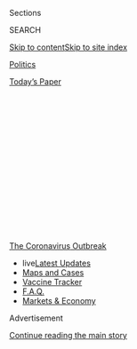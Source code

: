 <div id="app">

<div>

<div>

<div>

<div class="NYTAppHideMasthead css-1q2w90k e1suatyy0">

<div class="section css-ui9rw0 e1suatyy2">

<div class="css-eph4ug er09x8g0">

<div class="css-6n7j50">

</div>

<span class="css-1dv1kvn">Sections</span>

<div class="css-10488qs">

<span class="css-1dv1kvn">SEARCH</span>

</div>

[Skip to content](#site-content)[Skip to site index](#site-index)

</div>

<div id="masthead-section-label" class="css-1wr3we4 eaxe0e00">

[Politics](https://www.nytimes.com/section/politics)

</div>

<div class="css-10698na e1huz5gh0">

</div>

</div>

<div id="masthead-bar-one" class="section hasLinks css-15hmgas e1csuq9d3">

<div class="css-uqyvli e1csuq9d0">

</div>

<div class="css-1uqjmks e1csuq9d1">

</div>

<div class="css-9e9ivx">

[](https://myaccount.nytimes.com/auth/login?response_type=cookie&client_id=vi)

</div>

<div class="css-1bvtpon e1csuq9d2">

[Today’s Paper](https://www.nytimes.com/section/todayspaper)

</div>

</div>

</div>

</div>

<div data-aria-hidden="false">

<div id="site-content" role="main">

<div>

<div class="css-1aor85t" style="opacity:0.000000001;z-index:-1;visibility:hidden">

<div class="css-1hqnpie">

<div class="css-epjblv">

<span class="css-17xtcya">[Politics](/section/politics)</span><span class="css-x15j1o">|</span><span class="css-fwqvlz">Trump’s
Disinfectant Remark Raises a Question About the ‘Very Stable
Genius’</span>

</div>

<div class="css-k008qs">

<div class="css-1iwv8en">

<span class="css-18z7m18"></span>

<div>

</div>

</div>

<span class="css-1n6z4y">https://nyti.ms/3eUxOKD</span>

<div class="css-1705lsu">

<div class="css-4xjgmj">

<div class="css-4skfbu" role="toolbar" data-aria-label="Social Media Share buttons, Save button, and Comments Panel with current comment count" data-testid="share-tools">

  - 
  - 
  - 
  - 
    
    <div class="css-6n7j50">
    
    </div>

  - 
  - 

</div>

</div>

</div>

</div>

</div>

</div>

<div id="NYT_TOP_BANNER_REGION" class="css-13pd83m">

<div>

<div id="styln-prism-menu-1592847958612" class="section interactive-content interactive-size-medium css-1edisqu">

<div class="css-17ih8de interactive-body">

<div id="scroll-container" class="css-1gj85ro">

[<span class="styln-title-wrap"><span class="css-1pje3qr">The
Coronavirus</span><span class="css-1pje3qr">
Outbreak</span></span>](https://www.nytimes.com/news-event/coronavirus?action=click&pgtype=Article&state=default&region=TOP_BANNER&context=storylines_menu)

  - <span class="css-kqxiym" data-emphasize="true">live</span>[Latest
    Updates](https://www.nytimes.com/2020/08/08/world/coronavirus-updates.html?action=click&pgtype=Article&state=default&region=TOP_BANNER&context=storylines_menu)
  - [Maps and
    Cases](https://www.nytimes.com/interactive/2020/us/coronavirus-us-cases.html?action=click&pgtype=Article&state=default&region=TOP_BANNER&context=storylines_menu)
  - [Vaccine
    Tracker](https://www.nytimes.com/interactive/2020/science/coronavirus-vaccine-tracker.html?action=click&pgtype=Article&state=default&region=TOP_BANNER&context=storylines_menu)
  - [F.A.Q.](https://www.nytimes.com/interactive/2020/world/coronavirus-tips-advice.html?action=click&pgtype=Article&state=default&region=TOP_BANNER&context=storylines_menu)
  - [Markets &
    Economy](https://www.nytimes.com/live/2020/08/07/business/stock-market-today-coronavirus?action=click&pgtype=Article&state=default&region=TOP_BANNER&context=storylines_menu)

</div>

</div>

</div>

</div>

</div>

<div id="top-wrapper" class="css-1sy8kpn">

<div id="top-slug" class="css-l9onyx">

Advertisement

</div>

[Continue reading the main story](#after-top)

<div class="ad top-wrapper" style="text-align:center;height:100%;display:block;min-height:250px">

<div id="top" class="place-ad" data-position="top" data-size-key="top">

</div>

</div>

<div id="after-top">

</div>

</div>

<div>

<div id="sponsor-wrapper" class="css-1hyfx7x">

<div id="sponsor-slug" class="css-19vbshk">

Supported by

</div>

[Continue reading the main story](#after-sponsor)

<div id="sponsor" class="ad sponsor-wrapper" style="text-align:center;height:100%;display:block">

</div>

<div id="after-sponsor">

</div>

</div>

<div class="css-186x18t">

Political Memo

</div>

<div class="css-1vkm6nb ehdk2mb0">

# Trump’s Disinfectant Remark Raises a Question About the ‘Very Stable Genius’

</div>

The president has often said he is exceptionally smart. His recent
suggestion about injecting disinfectants was not.

<div class="css-79elbk" data-testid="photoviewer-wrapper">

<div class="css-z3e15g" data-testid="photoviewer-wrapper-hidden">

</div>

<div class="css-1a48zt4 ehw59r15" data-testid="photoviewer-children">

![<span class="css-16f3y1r e13ogyst0" data-aria-hidden="true">President
Trump suggested on Thursday that an “injection inside” the body with a
disinfectant like bleach could help fight the
coronavirus.</span><span class="css-cnj6d5 e1z0qqy90" itemprop="copyrightHolder"><span class="css-1ly73wi e1tej78p0">Credit...</span><span><span>Al
Drago for The New York
Times</span></span></span>](https://static01.nyt.com/images/2020/04/28/us/politics/26virus-disinfectant-memo/merlin_171872820_ac94b047-74a7-459d-98c5-df7778586e2a-articleLarge.jpg?quality=75&auto=webp&disable=upscale)

</div>

</div>

<div class="css-18e8msd">

<div class="css-vp77d3 epjyd6m0">

<div class="css-hus3qt ey68jwv0" data-aria-hidden="true">

[![Matt
Flegenheimer](https://static01.nyt.com/images/2018/10/02/multimedia/author-matt-flegenheimer/author-matt-flegenheimer-thumbLarge.png
"Matt Flegenheimer")](https://www.nytimes.com/by/matt-flegenheimer)

</div>

<div class="css-1baulvz">

By [<span class="css-1baulvz last-byline" itemprop="name">Matt
Flegenheimer</span>](https://www.nytimes.com/by/matt-flegenheimer)

</div>

</div>

  - 
    
    <div class="css-ld3wwf e16638kd2">
    
    April 26, 2020
    
    </div>

  - 
    
    <div class="css-4xjgmj">
    
    <div class="css-d8bdto" role="toolbar" data-aria-label="Social Media Share buttons, Save button, and Comments Panel with current comment count" data-testid="share-tools">
    
      - 
      - 
      - 
      - 
        
        <div class="css-6n7j50">
        
        </div>
    
      - 
      - 
    
    </div>
    
    </div>

</div>

</div>

<div class="section meteredContent css-1r7ky0e" name="articleBody" itemprop="articleBody">

<div class="css-1fanzo5 StoryBodyCompanionColumn">

<div class="css-53u6y8">

President Trump’s self-assessment has been consistent.

“I’m, like, a very smart person,” he assured voters in 2016.

“A very stable genius,” he ruled two years later.

“I’m not a doctor,” he allowed on Thursday, pointing to his skull inside
the White House briefing room, “but I’m, like, a person that has a good
you-know-what.”

Mr. Trump’s performance that evening, when he [suggested that injections
of
disinfectants](https://www.nytimes.com/2020/04/24/us/politics/trump-inject-disinfectant-bleach-coronavirus.html)
into the human body could help combat the coronavirus, did not sound
like the work of a doctor, a genius, or a person with a good
you-know-what.

</div>

</div>

<div class="css-1fanzo5 StoryBodyCompanionColumn">

<div class="css-53u6y8">

Even by the turbulent standards of this president, his musings on virus
remedies have landed with uncommon force, drawing widespread
condemnation as dangerous to the health of Americans and inspiring a
near-universal alarm that many of his past remarks — whether offensive
or fear-mongering or simply untrue — did not.

</div>

</div>

<div class="css-1sngw6j">

[](https://www.nytimes.com/interactive/2020/04/26/us/politics/trump-coronavirus-briefings-analyzed.html)

<div class="css-1eoytci">

![](https://static01.nyt.com/images/2020/04/22/autossell/trumpgrid/trumpgrid-articleLarge.png)

</div>

<div class="css-1rha1bf">

## 260,000 Words, Full of Self-Praise, From Trump on the Virus

Three journalists from The New York Times reviewed more than 260,000
words spoken by President Trump during the pandemic. Here’s what we
learned.

</div>

</div>

<div class="css-1fanzo5 StoryBodyCompanionColumn">

<div class="css-53u6y8">

Mr. Trump’s typical name-calling can be recast to receptive audiences as
mere “counterpunching.” His impeachment was explained away as the
dastardly opus of overreaching Democrats. It is more difficult to insist
that the man floating disinfectant injection knows what he’s doing.

The reaction has so rattled the president’s allies and advisers that he
was compelled over the weekend to [remove himself from the pandemic
briefings](https://www.nytimes.com/2020/04/25/us/coronavirus-news.html)
entirely, at least temporarily accepting two fates he loathes: giving in
to advice (from Republicans who said the appearances [did far more harm
than
good](https://www.nytimes.com/2020/04/25/us/politics/trump-election-briefings.html)
to his political standing) and surrendering the mass viewership he
relishes.

Some at the White House have expressed frustration that the issue has
lingered. “It bothers me that this is still in the news cycle,” Dr.
Deborah Birx, the coronavirus response coordinator, told CNN on Sunday,
adding, “I worry that we don’t get the information to the American
people that they need, when we continue to bring up something that was
from Thursday night.”

Gov. Larry Hogan of Maryland, a Republican who has been willing to speak
skeptically about Mr. Trump’s virus leadership, said on ABC’s “This
Week” on Sunday that it “does send a wrong message” when
misinformation spreads from a public official or “you just say something
that pops in your head.” Asked to explain the president’s words, Mr.
Hogan said, “You know, I can’t really explain it.”

</div>

</div>

<div class="css-1fanzo5 StoryBodyCompanionColumn">

<div class="css-53u6y8">

No modern American politician can match Mr. Trump’s record of
[false](https://www.nytimes.com/spotlight/fact-checks) or
[illogical](https://www.nytimes.com/interactive/2019/11/02/us/politics/trump-twitter-presidency.html)
statements, which has invited questions about his intelligence.
Insinuations and gaffes have trailed former President George W. Bush,
former Vice President Dan Quayle and [Joseph R. Biden
Jr.](https://www.nytimes.com/interactive/2020/us/elections/joe-biden.html),
now the presumptive Democratic nominee, among many others. But Mr.
Trump’s stark pronouncement — on live television, amid a grave public
health crisis, and leaving little room for interpretation — was at once
in a class of its own and wholly consistent with a reputation for
carelessness in speech.

</div>

</div>

<div class="css-79elbk" data-testid="photoviewer-wrapper">

<div class="css-z3e15g" data-testid="photoviewer-wrapper-hidden">

</div>

<div class="css-1a48zt4 ehw59r15" data-testid="photoviewer-children">

![<span class="css-16f3y1r e13ogyst0" data-aria-hidden="true">A
spokesman for Joseph R. Biden Jr.’s campaign called the Trump team’s
effort to portray Mr. Biden as doddering “a distraction
tactic.” </span><span class="css-cnj6d5 e1z0qqy90" itemprop="copyrightHolder"><span class="css-1ly73wi e1tej78p0">Credit...</span><span>Erin
Schaff/The New York
Times</span></span>](https://static01.nyt.com/images/2020/04/26/us/politics/26virus-disinfectant-memo-03/26virus-disinfectant-memo-03-articleLarge.jpg?quality=75&auto=webp&disable=upscale)

</div>

</div>

<div class="css-1fanzo5 StoryBodyCompanionColumn">

<div class="css-53u6y8">

Still, for weeks, the president’s political team has been strikingly
explicit about its intended messaging against Mr. Biden: presenting him
as a doddering 77-year-old not up to the rigors of the office — and
setting off on the kind of whisper campaign that does not bother with
whispers.

A Trump campaign Twitter account on Saturday celebrated the anniversary
of Mr. Biden’s 2020 bid by highlighting all that he had “forgotten” as a
candidate, with corresponding video clips of momentary flubs and verbal
stumbles: “Joe Biden forgot the name of the coronavirus.” “Joe Biden
forgot the G7 was not the G8.” “Joe Biden forgot Super Tuesday was on a
Tuesday.”

<div id="NYT_MAIN_CONTENT_1_REGION" class="css-9tf9ac">

<div>

<div id="styln-covid-updates-world" class="section interactive-content interactive-size-medium css-1ftcdic">

<div class="css-17ih8de interactive-body">

<div id="styln-briefing-block" data-asset-id="QXJ0aWNsZTpueXQ6Ly9hcnRpY2xlL2MyYTdmODFjLWZlODAtNTBiZC05ZDM2LWRhNjExOTBiZjZkZg==">

<div class="briefing-block-header-section">

# [Latest Updates: The Coronavirus Outbreak](https://www.nytimes.com/2020/08/07/world/covid-19-news.html?action=click&pgtype=Article&state=default&region=MAIN_CONTENT_1&context=storylines_live_updates)

<div class="briefing-block-ts">

Updated 2020-08-08T12:04:28.992Z

</div>

</div>

  - [As the U.S. relief talks falter again, Trump says he is prepared to
    act on his
    own.](https://www.nytimes.com/2020/08/07/world/covid-19-news.html?action=click&pgtype=Article&state=default&region=MAIN_CONTENT_1&context=storylines_live_updates#link-1f86d03a)
  - [Cuomo says N.Y. schools can reopen in-person but leaves it up to
    districts to determine if, when and
    how.](https://www.nytimes.com/2020/08/07/world/covid-19-news.html?action=click&pgtype=Article&state=default&region=MAIN_CONTENT_1&context=storylines_live_updates#link-3f64a70a)
  - [Thousands of cases went unreported in California when a computer
    server
    failed.](https://www.nytimes.com/2020/08/07/world/covid-19-news.html?action=click&pgtype=Article&state=default&region=MAIN_CONTENT_1&context=storylines_live_updates#link-14e70066)

<div class="briefing-block-footer">

<div class="briefing-block-footer-meta">

[See more
updates](https://www.nytimes.com/2020/08/07/world/covid-19-news.html?action=click&pgtype=Article&state=default&region=MAIN_CONTENT_1&context=storylines_live_updates)

</div>

<div class="briefing-block-briefinglinks">

<span>More live coverage:</span>
[Markets](https://www.nytimes.com/live/2020/08/07/business/stock-market-today-coronavirus?action=click&pgtype=Article&state=default&region=MAIN_CONTENT_1&context=storylines_live_updates)

</div>

</div>

</div>

</div>

</div>

</div>

</div>

On Sunday, the Trump campaign made clear that the disinfectant affair
would not disrupt its plans. “Joe Biden is often lost,” said Tim
Murtaugh, a Trump campaign spokesman, “losing his train of thought
during friendly interviews, even when he relies on written notes in
front of him.”

T.J. Ducklo, a Biden spokesman, called this approach “a distraction
tactic — as if anything could erase the memory of the president
suggesting people drink disinfectant on national television.”

Carlos Curbelo, a Republican former Florida congressman who clashed at
times with Mr. Trump and did not vote for him, said the president’s
comments on disinfectants were likely to resonate precisely because he
was running a race premised largely on Mr. Biden’s mental capacity.

</div>

</div>

<div class="css-1fanzo5 StoryBodyCompanionColumn">

<div class="css-53u6y8">

“Given Joe Biden’s gaffes and mistakes, I think the Trump campaign had a
strong narrative there,” he said. “At the very least, that advantage was
completely erased.”

Mr. Curbelo said a friend had suggested recently that Mr. Trump’s toxic
virus idea was “the craziest thing he ever said.”

“I said, ‘I don’t know,’” Mr. Curbelo recalled. “‘Maybe. I’d have to
look back and check.’”

This history, of course, is the argument for Democratic caution. The
list of episodes that were supposed to end Mr. Trump — the “Access
Hollywood” tape, the “very fine people” on both sides of a white
supremacist rally, insulting John McCain’s service as a prisoner of war
— is longer than most voters’ memories.

The president can register as more
[time-bending](https://www.nytimes.com/2017/12/29/us/politics/trump-news-overload.html)
than Teflon. Plenty sticks to him; it just tends to be buried quickly
enough by the next stack of outrages, limiting the exposure of any
single one.

But if most Trump admirers have long since made up their minds about
him, recent polling on his handling of the crisis does suggest some
measure of electoral risk. Governors and public health officials like
Dr. Anthony Fauci are viewed as far more trustworthy on the pandemic,
according to surveys.

</div>

</div>

<div class="css-79elbk" data-testid="photoviewer-wrapper">

<div class="css-z3e15g" data-testid="photoviewer-wrapper-hidden">

</div>

<div class="css-1a48zt4 ehw59r15" data-testid="photoviewer-children">

<div class="css-1xdhyk6 erfvjey0">

<span class="css-1ly73wi e1tej78p0">Image</span>

<div class="css-zjzyr8">

<div data-testid="lazyimage-container" style="height:257.77777777777777px">

</div>

</div>

</div>

<span class="css-16f3y1r e13ogyst0" data-aria-hidden="true">Drs. Anthony
Fauci and Deborah Birx, the top public health officials overseeing the
federal response to the coronavirus, have struggled at times to clarify
Mr. Trump’s off-the-cuff
statements.</span><span class="css-cnj6d5 e1z0qqy90" itemprop="copyrightHolder"><span class="css-1ly73wi e1tej78p0">Credit...</span><span>Doug
Mills/The New York Times</span></span>

</div>

</div>

<div class="css-1fanzo5 StoryBodyCompanionColumn">

<div class="css-53u6y8">

Lily Adams, a former aide on the presidential campaigns of Hillary
Clinton and Kamala Harris, who is now advising Unite the Country, a
pro-Biden super PAC, said that swing voters in focus groups were
especially dismayed at Mr. Trump’s refusal to listen to experts.

</div>

</div>

<div class="css-1fanzo5 StoryBodyCompanionColumn">

<div class="css-53u6y8">

“Any person who has ever done a load of laundry, or installed a
childproof lock on a cleaning supplies cabinet, or just looked at one of
those skulls on the label, knows it’s an idiotic idea,” she said.

Even some of the president’s reliable cheerleaders at Fox News have [not
tried](https://www.nytimes.com/2020/04/24/business/media/virus-fox-trump-disinfectant.html)
to defend him. And recent visitors to the Drudge Report — the powerful
conservative news aggregation site whose proprietor, Matt Drudge, has
increasingly ridiculed Mr. Trump of late — were greeted with a doctored
image of “Clorox Chewables.” “Trump Recommended,” the tagline read.
“Don’t Die Maybe\!”

<div id="NYT_MAIN_CONTENT_3_REGION" class="css-9tf9ac">

<div>

<div id="styln-prism-freeform-1594220623585" class="section interactive-content interactive-size-medium css-1ftcdic">

<div class="css-17ih8de interactive-body">

<div id="prism-freeform-block-57380" class="css-19mumt8" role="complementary" data-storyline="The Coronavirus Outbreak" data-truncated="true" tabindex="0">

<div class="css-a8d9oz">

<div class="css-eb027h">

[](https://www.nytimes.com/news-event/coronavirus?action=click&pgtype=Article&state=default&region=MAIN_CONTENT_3&context=storylines_faq)

### The Coronavirus Outbreak ›

#### Frequently Asked Questions

Updated August 6, 2020

  - #### Why are bars linked to outbreaks?
    
      - Think about a bar. Alcohol is flowing. It can be loud, but it’s
        definitely intimate, and you often need to lean in close to hear
        your friend. And strangers have way, way fewer reservations
        about coming up to people in a bar. That’s sort of the point of
        a bar. Feeling good and close to strangers. It’s no surprise,
        then, that [bars have been linked to outbreaks in several
        states.](https://www.nytimes.com/2020/07/02/us/coronavirus-bars.html?action=click&pgtype=Article&state=default&region=MAIN_CONTENT_3&context=storylines_faq)
        Louisiana health officials have tied [at least 100 coronavirus
        cases](https://www.nytimes.com/2020/06/22/us/new-coronavirus-phase.html?action=click&pgtype=Article&state=default&region=MAIN_CONTENT_3&context=storylines_faq)
        to bars in the Tigerland nightlife district in Baton Rouge.
        Minnesota has traced 328 recent cases to bars across the state.
        [In
        Idaho](https://www.boisestatepublicradio.org/post/bars-large-venues-close-ada-county-after-surge-coronavirus-prompts-rollback#stream/0),
        health officials shut down bars in Ada County after reporting
        clusters of infections among young adults who had visited
        several bars in downtown Boise. Governors in
        [California](https://www.nytimes.com/2020/07/01/us/california-coronavirus-reopening.html?action=click&pgtype=Article&state=default&region=MAIN_CONTENT_3&context=storylines_faq),
        [Texas and
        Arizona](https://www.nytimes.com/2020/06/14/us/coronavirus-united-states.html?action=click&pgtype=Article&state=default&region=MAIN_CONTENT_3&context=storylines_faq),
        where coronavirus cases are soaring, have ordered hundreds of
        newly reopened bars to shut down. Less than two weeks after
        Colorado’s bars reopened at limited capacity, Gov. Jared Polis
        [ordered them to
        close](https://www.denverpost.com/2020/06/30/colorado-bars-closed-coronavirus/).

  - #### I have antibodies. Am I now immune?
    
      - As of right now, [that seems likely, for at least several
        months.](https://www.nytimes.com/2020/07/22/health/covid-antibodies-herd-immunity.html?action=click&pgtype=Article&state=default&region=MAIN_CONTENT_3&context=storylines_faq)
        There have been frightening accounts of people suffering what
        seems to be a second bout of Covid-19. But experts say these
        patients may have a drawn-out course of infection, with the
        virus taking a slow toll weeks to months after initial exposure.
        People infected with the coronavirus typically
        [produce](https://www.nature.com/articles/s41586-020-2456-9)
        immune molecules called antibodies, which are [protective
        proteins made in response to an
        infection](https://www.nytimes.com/2020/05/07/health/coronavirus-antibody-prevalence.html?action=click&pgtype=Article&state=default&region=MAIN_CONTENT_3&context=storylines_faq)[.
        These antibodies
        may](https://www.nytimes.com/2020/05/07/health/coronavirus-antibody-prevalence.html?action=click&pgtype=Article&state=default&region=MAIN_CONTENT_3&context=storylines_faq)
        last in the body [only two to three
        months](https://www.nature.com/articles/s41591-020-0965-6),
        which may seem worrisome, but that’s perfectly normal after an
        acute infection subsides, said Dr. Michael Mina, an immunologist
        at Harvard University. It may be possible to get the coronavirus
        again, but it’s highly unlikely that it would be possible in a
        short window of time from initial infection or make people
        sicker the second time.

  - #### I’m a small-business owner. Can I get relief?
    
      - The [stimulus bills enacted in
        March](https://www.nytimes.com/article/small-business-loans-stimulus-grants-freelancers-coronavirus.html?action=click&pgtype=Article&state=default&region=MAIN_CONTENT_3&context=storylines_faq)
        offer help for the millions of American small businesses. Those
        eligible for aid are businesses and nonprofit organizations with
        fewer than 500 workers, including sole proprietorships,
        independent contractors and freelancers. Some larger companies
        in some industries are also eligible. The help being offered,
        which is being managed by the Small Business Administration,
        includes the Paycheck Protection Program and the Economic Injury
        Disaster Loan program. But lots of folks have [not yet seen
        payouts.](https://www.nytimes.com/interactive/2020/05/07/business/small-business-loans-coronavirus.html?action=click&pgtype=Article&state=default&region=MAIN_CONTENT_3&context=storylines_faq)
        Even those who have received help are confused: The rules are
        draconian, and some are stuck sitting on [money they don’t know
        how to
        use.](https://www.nytimes.com/2020/05/02/business/economy/loans-coronavirus-small-business.html?action=click&pgtype=Article&state=default&region=MAIN_CONTENT_3&context=storylines_faq)
        Many small-business owners are getting less than they expected
        or [not hearing anything at
        all.](https://www.nytimes.com/2020/06/10/business/Small-business-loans-ppp.html?action=click&pgtype=Article&state=default&region=MAIN_CONTENT_3&context=storylines_faq)

  - #### What are my rights if I am worried about going back to work?
    
      - Employers have to provide [a safe
        workplace](https://www.osha.gov/SLTC/covid-19/standards.html)
        with policies that protect everyone equally. [And if one of your
        co-workers tests positive for the coronavirus, the
        C.D.C.](https://www.nytimes.com/article/coronavirus-money-unemployment.html?action=click&pgtype=Article&state=default&region=MAIN_CONTENT_3&context=storylines_faq)
        has said that [employers should tell their
        employees](https://www.cdc.gov/coronavirus/2019-ncov/community/guidance-business-response.html)
        -- without giving you the sick employee’s name -- that they may
        have been exposed to the virus.

  - #### What is school going to look like in September?
    
      - It is unlikely that many schools will return to a normal
        schedule this fall, requiring the grind of [online
        learning](https://www.nytimes.com/2020/06/05/us/coronavirus-education-lost-learning.html?action=click&pgtype=Article&state=default&region=MAIN_CONTENT_3&context=storylines_faq),
        [makeshift child
        care](https://www.nytimes.com/2020/05/29/us/coronavirus-child-care-centers.html?action=click&pgtype=Article&state=default&region=MAIN_CONTENT_3&context=storylines_faq)
        and [stunted
        workdays](https://www.nytimes.com/2020/06/03/business/economy/coronavirus-working-women.html?action=click&pgtype=Article&state=default&region=MAIN_CONTENT_3&context=storylines_faq)
        to continue. California’s two largest public school districts —
        Los Angeles and San Diego — said on July 13, that [instruction
        will be remote-only in the
        fall](https://www.nytimes.com/2020/07/13/us/lausd-san-diego-school-reopening.html?action=click&pgtype=Article&state=default&region=MAIN_CONTENT_3&context=storylines_faq),
        citing concerns that surging coronavirus infections in their
        areas pose too dire a risk for students and teachers. Together,
        the two districts enroll some 825,000 students. They are the
        largest in the country so far to abandon plans for even a
        partial physical return to classrooms when they reopen in
        August. For other districts, the solution won’t be an
        all-or-nothing approach. [Many
        systems](https://bioethics.jhu.edu/research-and-outreach/projects/eschool-initiative/school-policy-tracker/),
        including the nation’s largest, New York City, are devising
        [hybrid
        plans](https://www.nytimes.com/2020/06/26/us/coronavirus-schools-reopen-fall.html?action=click&pgtype=Article&state=default&region=MAIN_CONTENT_3&context=storylines_faq)
        that involve spending some days in classrooms and other days
        online. There’s no national policy on this yet, so check with
        your municipal school system regularly to see what is happening
        in your community.

<div id="styln-survey-component-57380" class="styln-survey-component" data-surveyname="faq" data-surveystoryline="coronavirus">

</div>

</div>

<div class="css-6mllg9">

</div>

<div class="css-pmm6ed">

<span class="css-5gimkt"></span>

</div>

</div>

</div>

</div>

</div>

</div>

</div>

For Mr. Trump, such mockery tends to singe. Since long before his 2016
campaign, few subjects have been as meaningful to him as appraisals of
his intellect.

It is a source of perpetual obsession and manifest insecurity, former
aides say, so much so that Mr. Trump has felt the need to allude to his
brainpower regularly: tales of his academic credentials at the
University of Pennsylvania; his “natural ability” in complicated
disciplines; his connection to a “super genius” uncle, [an
engineer](https://www.nytimes.com/1985/02/26/us/john-trump-dies-engineer-was-78.html)
who taught at the Massachusetts Institute of Technology.

When Rex Tillerson, the president’s first secretary of state, was
[reported](https://www.nbcnews.com/politics/white-house/tillerson-s-fury-trump-required-intervention-pence-n806451)
to have called Mr. Trump a “moron” in private — one of several former
senior administration officials said to have rendered equivalent
verdicts — Mr. Trump challenged him to “compare I.Q. tests.” A favorite
Trump insult on Twitter, [reserved for Mr.
Biden](https://twitter.com/realDonaldTrump/status/1107631297076305920)
among others, is “low I.Q. individual.”

“He doesn’t want to feel like anybody is better than he is,” said
Barbara A. Res, a former executive vice president of the Trump
Organization, who recalled Mr. Trump bragging about his college grades.
“He can’t deal with that. I can see it now with the doctors, and
that’s why he dismisses them. He used to be intimidated by lawyers.
Anyone who knows more than he does makes him feel less than he is.”

Steve Schmidt, a former Republican strategist and prominent Trump
critic, said the president’s meditation on disinfectants stood apart
from a trope that Mr. Schmidt came to recognize as an adviser to
conservatives like Mr. Bush: “that the conservative candidate in the
race was also always portrayed as the dumb candidate.”

</div>

</div>

<div class="css-1fanzo5 StoryBodyCompanionColumn">

<div class="css-53u6y8">

“But a caricature is distinct from a narrative,” Mr. Schmidt said. And
Mr. Trump’s reckless medical fare, he reasoned, had given adversaries a
narrative by confirming a caricature.

The president’s own [attempts at damage
control](https://www.nytimes.com/2020/04/24/us/politics/trump-inject-disinfectant-bleach-coronavirus.html)
have been scattershot. First, his new press secretary, Kayleigh McEnany,
accused the news media of taking Mr. Trump out of context. Shortly
afterward, he undercut her case by saying his comments had in fact been
a sarcastic prank on reporters, an explanation even some supporters
found implausible.

He left his Friday briefing on the coronavirus without taking questions.
By Saturday, when Mr. Trump tweeted that the events were “[not worth the
time &
effort](https://www.nytimes.com/2020/04/25/us/coronavirus-news.html),”
his opponents conceded this much:

The president had probably done something smart.

</div>

</div>

<div>

</div>

</div>

<div>

</div>

<div>

</div>

<div>

</div>

<div>

<div id="bottom-wrapper" class="css-1ede5it">

<div id="bottom-slug" class="css-l9onyx">

Advertisement

</div>

[Continue reading the main story](#after-bottom)

<div id="bottom" class="ad bottom-wrapper" style="text-align:center;height:100%;display:block;min-height:90px">

</div>

<div id="after-bottom">

</div>

</div>

</div>

</div>

</div>

## Site Index

<div>

</div>

## Site Information Navigation

  - [© <span>2020</span> <span>The New York Times
    Company</span>](https://help.nytimes.com/hc/en-us/articles/115014792127-Copyright-notice)

<!-- end list -->

  - [NYTCo](https://www.nytco.com/)
  - [Contact
    Us](https://help.nytimes.com/hc/en-us/articles/115015385887-Contact-Us)
  - [Work with us](https://www.nytco.com/careers/)
  - [Advertise](https://nytmediakit.com/)
  - [T Brand Studio](http://www.tbrandstudio.com/)
  - [Your Ad
    Choices](https://www.nytimes.com/privacy/cookie-policy#how-do-i-manage-trackers)
  - [Privacy](https://www.nytimes.com/privacy)
  - [Terms of
    Service](https://help.nytimes.com/hc/en-us/articles/115014893428-Terms-of-service)
  - [Terms of
    Sale](https://help.nytimes.com/hc/en-us/articles/115014893968-Terms-of-sale)
  - [Site Map](https://spiderbites.nytimes.com)
  - [Help](https://help.nytimes.com/hc/en-us)
  - [Subscriptions](https://www.nytimes.com/subscription?campaignId=37WXW)

</div>

</div>

</div>

</div>
